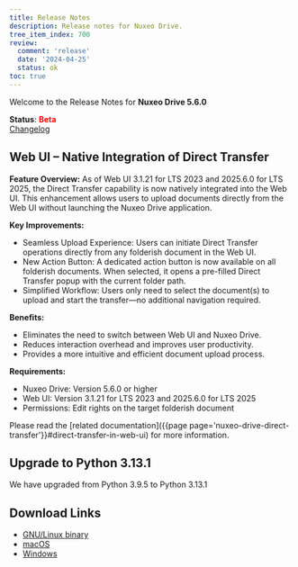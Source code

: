 ```yaml
---
title: Release Notes
description: Release notes for Nuxeo Drive.
tree_item_index: 700
review:
  comment: 'release'
  date: '2024-04-25'
  status: ok
toc: true
---
```


Welcome to the Release Notes for **Nuxeo Drive 5.6.0**

**Status**: <font color="##ff0000">**Beta**</font> </br>
<i class="fa fa-long-arrow-right" aria-hidden="true"></i> [Changelog](https://github.com/nuxeo/nuxeo-drive/blob/master/docs/changes/5.6.0.md)

## Web UI – Native Integration of Direct Transfer

**Feature Overview:**
As of Web UI 3.1.21 for LTS 2023 and 2025.6.0 for LTS 2025, the Direct Transfer capability is now natively integrated into the Web UI. This enhancement allows users to upload documents directly from the Web UI without launching the Nuxeo Drive application.

**Key Improvements:**
* Seamless Upload Experience: Users can initiate Direct Transfer operations directly from any folderish document in the Web UI.
* New Action Button: A dedicated action button is now available on all folderish documents. When selected, it opens a pre-filled Direct Transfer popup with the current folder path.
* Simplified Workflow: Users only need to select the document(s) to upload and start the transfer—no additional navigation required.

**Benefits:**
* Eliminates the need to switch between Web UI and Nuxeo Drive.
* Reduces interaction overhead and improves user productivity.
* Provides a more intuitive and efficient document upload process.

**Requirements:**
* Nuxeo Drive: Version 5.6.0 or higher
* Web UI: Version 3.1.21 for LTS 2023 and 2025.6.0 for LTS 2025
* Permissions: Edit rights on the target folderish document

Please read the [related documentation]({{page page='nuxeo-drive-direct-transfer'}}#direct-transfer-in-web-ui) for more information.

## Upgrade to Python 3.13.1 

We have upgraded from Python 3.9.5 to Python 3.13.1 

## Download Links

- [GNU/Linux binary](https://community.nuxeo.com/static/drive-updates/beta/nuxeo-drive-5.6.0-x86_64.AppImage)
- [macOS](https://community.nuxeo.com/static/drive-updates/beta/nuxeo-drive-5.6.0.dmg)
- [Windows](https://community.nuxeo.com/static/drive-updates/beta/nuxeo-drive-5.6.0.exe)
